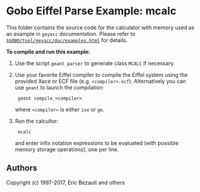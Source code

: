 # Gobo Eiffel Parse Example: mcalc

This folder contains the source code for the calculator with memory
used as an example in `geyacc` documentation.
Please refer to
[`$GOBO/tool/geyacc/doc/examples.html`](http://www.gobosoft.com/eiffel/gobo/geyacc/examples.html)
for details.

**To compile and run this example:**

1. Use the script `geant parser` to generate class `MCALC` if necessary.

2. Use your favorite Eiffel compiler to compile the Eiffel system using
   the provided Xace or ECF file (e.g. `<compiler>.ecf`). Alternatively
   you can use `geant` to launch the compilation:
   
        geant compile_<compiler>
       
    where `<compiler>` is either `ise` or `ge`.

3. Run the calcultor:

        mcalc

    and enter infix notation expressions to be evaluated (with possible
    memory storage operations), one per line.

## Authors

Copyright (c) 1997-2017, Eric Bezault and others
